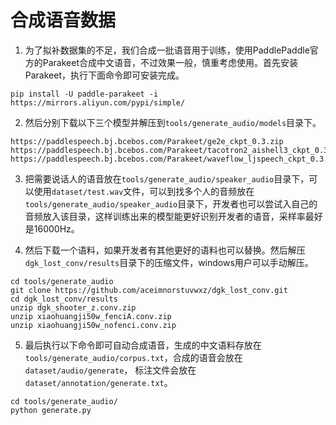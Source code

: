 # 合成语音数据

1. 为了拟补数据集的不足，我们合成一批语音用于训练，使用PaddlePaddle官方的Parakeet合成中文语音，不过效果一般，慎重考虑使用。首先安装Parakeet，执行下面命令即可安装完成。
```shell
pip install -U paddle-parakeet -i https://mirrors.aliyun.com/pypi/simple/
```

2. 然后分别下载以下三个模型并解压到`tools/generate_audio/models`目录下。
```shell
https://paddlespeech.bj.bcebos.com/Parakeet/ge2e_ckpt_0.3.zip
https://paddlespeech.bj.bcebos.com/Parakeet/tacotron2_aishell3_ckpt_0.3.zip
https://paddlespeech.bj.bcebos.com/Parakeet/waveflow_ljspeech_ckpt_0.3.zip
```

3. 把需要说话人的语音放在`tools/generate_audio/speaker_audio`目录下，可以使用`dataset/test.wav`文件，可以到找多个人的音频放在`tools/generate_audio/speaker_audio`目录下，开发者也可以尝试入自己的音频放入该目录，这样训练出来的模型能更好识别开发者的语音，采样率最好是16000Hz。

4. 然后下载一个语料，如果开发者有其他更好的语料也可以替换。然后解压`dgk_lost_conv/results`目录下的压缩文件，windows用户可以手动解压。
```shell
cd tools/generate_audio
git clone https://github.com/aceimnorstuvwxz/dgk_lost_conv.git
cd dgk_lost_conv/results
unzip dgk_shooter_z.conv.zip
unzip xiaohuangji50w_fenciA.conv.zip
unzip xiaohuangji50w_nofenci.conv.zip
```

5. 最后执行以下命令即可自动合成语音，生成的中文语料存放在`tools/generate_audio/corpus.txt`，合成的语音会放在`dataset/audio/generate`， 标注文件会放在`dataset/annotation/generate.txt`。
```shell
cd tools/generate_audio/
python generate.py
```